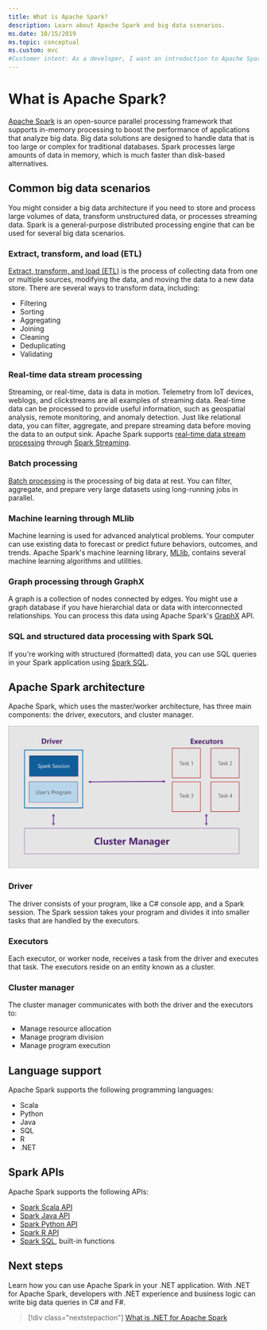 ```yaml
---
title: What is Apache Spark?
description: Learn about Apache Spark and big data scenarios.
ms.date: 10/15/2019
ms.topic: conceptual
ms.custom: mvc
#Customer intent: As a developer, I want an introduction to Apache Spark.
---
```


# What is Apache Spark?

[Apache Spark](https://spark.apache.org/) is an open-source parallel processing framework that supports in-memory processing to boost the performance of applications that analyze big data. Big data solutions are designed to handle data that is too large or complex for traditional databases. Spark processes large amounts of data in memory, which is much faster than disk-based alternatives. 

## Common big data scenarios

You might consider a big data architecture if you need to store and process large volumes of data, transform unstructured data, or processes streaming data. Spark is a general-purpose distributed processing engine that can be used for several big data scenarios. 

### Extract, transform, and load (ETL)

[Extract, transform, and load (ETL)](/azure/architecture/data-guide/relational-data/etl) is the process of collecting data from one or multiple sources, modifying the data, and moving the data to a new data store. There are several ways to transform data, including:

* Filtering
* Sorting
* Aggregating
* Joining
* Cleaning
* Deduplicating
* Validating

### Real-time data stream processing

Streaming, or real-time, data is data in motion. Telemetry from IoT devices, weblogs, and clickstreams are all examples of streaming data. Real-time data can be processed to provide useful information, such as geospatial analysis, remote monitoring, and anomaly detection. Just like relational data, you can filter, aggregate, and prepare streaming data before moving the data to an output sink. Apache Spark supports [real-time data stream processing](/azure/architecture/data-guide/big-data/real-time-processing) through [Spark Streaming](https://spark.apache.org/streaming/). 

### Batch processing

[Batch processing](/azure/architecture/data-guide/big-data/batch-processing) is the processing of big data at rest. You can filter, aggregate, and prepare very large datasets using long-running jobs in parallel.

### Machine learning through MLlib

Machine learning is used for advanced analytical problems. Your computer can use existing data to forecast or predict future behaviors, outcomes, and trends. Apache Spark's machine learning library, [MLlib](https://spark.apache.org/mllib/), contains several machine learning algorithms and utilities.

### Graph processing through GraphX

A graph is a collection of nodes connected by edges. You might use a graph database if you have hierarchial data or data with interconnected relationships. You can process this data using Apache Spark's [GraphX](https://spark.apache.org/graphx/) API.

### SQL and structured data processing with Spark SQL

If you're working with structured (formatted) data, you can use SQL queries in your Spark application using [Spark SQL](https://spark.apache.org/sql/).

## Apache Spark architecture

Apache Spark, which uses the master/worker architecture, has three main components: the driver, executors, and cluster manager.

![Apache Spark architecture](media/spark-architecture.png)

### Driver

The driver consists of your program, like a C# console app, and a Spark session. The Spark session takes your program and divides it into smaller tasks that are handled by the executors.

### Executors

Each executor, or worker node, receives a task from the driver and executes that task. The executors reside on an entity known as a cluster.

### Cluster manager

The cluster manager communicates with both the driver and the executors to:

- Manage resource allocation
- Manage program division
- Manage program execution

## Language support

Apache Spark supports the following programming languages:

- Scala
- Python
- Java
- SQL
- R
- .NET

## Spark APIs

Apache Spark supports the following APIs:

- [Spark Scala API](https://spark.apache.org/docs/2.2.0/api/scala/index.html)
- [Spark Java API](https://spark.apache.org/docs/2.2.0/api/java/index.html)
- [Spark Python API](https://spark.apache.org/docs/2.2.0/api/python/index.html)
- [Spark R API](https://spark.apache.org/docs/2.2.0/api/R/index.html)
- [Spark SQL](https://spark.apache.org/docs/latest/api/sql/index.html), built-in functions

## Next steps

Learn how you can use Apache Spark in your .NET application. With .NET for Apache Spark, developers with .NET experience and business logic can write big data queries in C# and F#.
> [!div class="nextstepaction"]
> [What is .NET for Apache Spark](what-is-apache-spark-dotnet.md)